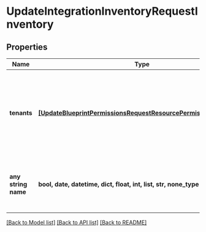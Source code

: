 # UpdateIntegrationInventoryRequestInventory


## Properties
Name | Type | Description | Notes
------------ | ------------- | ------------- | -------------
**tenants** | [**[UpdateBlueprintPermissionsRequestResourcePermissionSitesInner]**](UpdateBlueprintPermissionsRequestResourcePermissionSitesInner.md) | Array of tenant accounts that will use this inventory as Default. Used by jobs set to &#39;Use Tenant Default&#39; | [optional] 
**any string name** | **bool, date, datetime, dict, float, int, list, str, none_type** | any string name can be used but the value must be the correct type | [optional]

[[Back to Model list]](../README.md#documentation-for-models) [[Back to API list]](../README.md#documentation-for-api-endpoints) [[Back to README]](../README.md)


